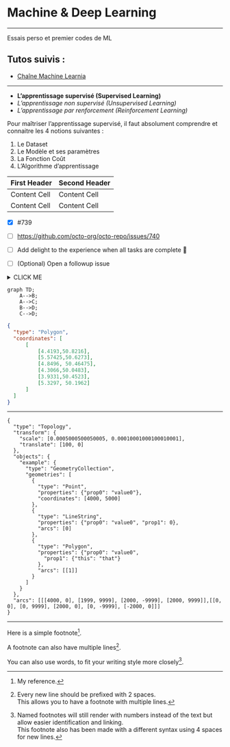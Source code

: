 # Machine &amp; Deep Learning
---

Essais perso et premier codes de ML
## Tutos suivis :
 - [Chaîne Machine Learnia](https://www.youtube.com/c/MachineLearnia)
***

- **L’apprentissage supervisé (Supervised Learning)**
- _L’apprentissage non supervisé (Unsupervised Learning)_
- _L’apprentissage par renforcement (Reinforcement Learning)_

Pour maîtriser l’apprentissage supervisé, il faut absolument comprendre et connaitre les 4 notions suivantes :
1) Le Dataset
2) Le Modèle et ses paramètres
3) La Fonction Coût
4) L’Algorithme d’apprentissage


| First Header  | Second Header |
| ------------- | ------------- |
| Content Cell  | Content Cell  |
| Content Cell  | Content Cell  |

<!-- This content will not appear in the rendered Markdown -->

- [x] #739
- [ ] https://github.com/octo-org/octo-repo/issues/740
- [ ] Add delight to the experience when all tasks are complete :tada:
- [ ] \(Optional) Open a followup issue


<details><summary>CLICK ME</summary>
<p>

#### We can hide anything, even code!

    ```ruby
      puts "Hello World"
    ```

</p>
</details>


```mermaid
graph TD;
    A-->B;
    A-->C;
    B-->D;
    C-->D;
```


```geojson
{
  "type": "Polygon",
  "coordinates": [
      [
          [4.4193,50.8216],
          [5.57425,50.6273],
          [4.8496, 50.46475],
          [4.3066,50.0483],
          [3.9331,50.4523],
          [5.3297, 50.1962]
      ]
  ]
}
```
<!-- Namur -->
<!-- BXL -->
<!-- Liège -->
<!-- Chimay -->
<!-- Mons -->

****
```topojson
{
  "type": "Topology",
  "transform": {
    "scale": [0.0005000500050005, 0.00010001000100010001],
    "translate": [100, 0]
  },
  "objects": {
    "example": {
      "type": "GeometryCollection",
      "geometries": [
        {
          "type": "Point",
          "properties": {"prop0": "value0"},
          "coordinates": [4000, 5000]
        },
        {
          "type": "LineString",
          "properties": {"prop0": "value0", "prop1": 0},
          "arcs": [0]
        },
        {
          "type": "Polygon",
          "properties": {"prop0": "value0",
            "prop1": {"this": "that"}
          },
          "arcs": [[1]]
        }
      ]
    }
  },
  "arcs": [[[4000, 0], [1999, 9999], [2000, -9999], [2000, 9999]],[[0, 0], [0, 9999], [2000, 0], [0, -9999], [-2000, 0]]]
}
```
***

Here is a simple footnote[^1].

A footnote can also have multiple lines[^2].  

You can also use words, to fit your writing style more closely[^note].

[^1]: My reference.
[^2]: Every new line should be prefixed with 2 spaces.  
  This allows you to have a footnote with multiple lines.
[^note]:
    Named footnotes will still render with numbers instead of the text but allow easier identification and linking.  
    This footnote also has been made with a different syntax using 4 spaces for new lines.

